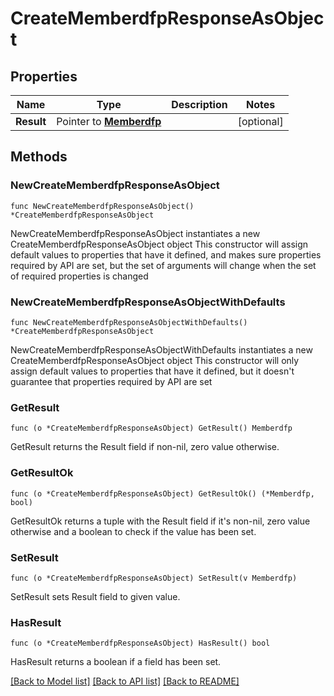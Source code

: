 # CreateMemberdfpResponseAsObject

## Properties

Name | Type | Description | Notes
------------ | ------------- | ------------- | -------------
**Result** | Pointer to [**Memberdfp**](Memberdfp.md) |  | [optional] 

## Methods

### NewCreateMemberdfpResponseAsObject

`func NewCreateMemberdfpResponseAsObject() *CreateMemberdfpResponseAsObject`

NewCreateMemberdfpResponseAsObject instantiates a new CreateMemberdfpResponseAsObject object
This constructor will assign default values to properties that have it defined,
and makes sure properties required by API are set, but the set of arguments
will change when the set of required properties is changed

### NewCreateMemberdfpResponseAsObjectWithDefaults

`func NewCreateMemberdfpResponseAsObjectWithDefaults() *CreateMemberdfpResponseAsObject`

NewCreateMemberdfpResponseAsObjectWithDefaults instantiates a new CreateMemberdfpResponseAsObject object
This constructor will only assign default values to properties that have it defined,
but it doesn't guarantee that properties required by API are set

### GetResult

`func (o *CreateMemberdfpResponseAsObject) GetResult() Memberdfp`

GetResult returns the Result field if non-nil, zero value otherwise.

### GetResultOk

`func (o *CreateMemberdfpResponseAsObject) GetResultOk() (*Memberdfp, bool)`

GetResultOk returns a tuple with the Result field if it's non-nil, zero value otherwise
and a boolean to check if the value has been set.

### SetResult

`func (o *CreateMemberdfpResponseAsObject) SetResult(v Memberdfp)`

SetResult sets Result field to given value.

### HasResult

`func (o *CreateMemberdfpResponseAsObject) HasResult() bool`

HasResult returns a boolean if a field has been set.


[[Back to Model list]](../README.md#documentation-for-models) [[Back to API list]](../README.md#documentation-for-api-endpoints) [[Back to README]](../README.md)


